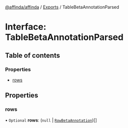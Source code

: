 [@affinda/affinda](../README.md) / [Exports](../modules.md) / TableBetaAnnotationParsed

# Interface: TableBetaAnnotationParsed

## Table of contents

### Properties

- [rows](TableBetaAnnotationParsed.md#rows)

## Properties

### rows

• `Optional` **rows**: (``null`` \| [`RowBetaAnnotation`](../modules.md#rowbetaannotation))[]
